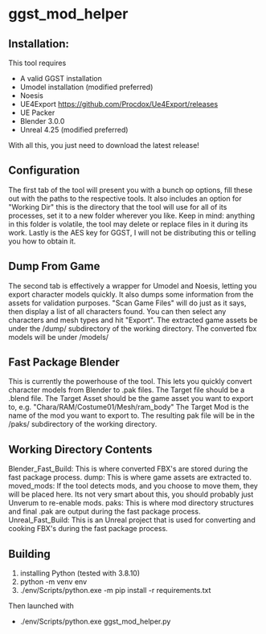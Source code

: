 # ggst_mod_helper
 
## Installation:
This tool requires
- A valid GGST installation
- Umodel installation (modified preferred)
- Noesis
- UE4Export https://github.com/Procdox/Ue4Export/releases
- UE Packer
- Blender 3.0.0
- Unreal 4.25 (modified preferred)

With all this, you just need to download the latest release!


## Configuration
The first tab of the tool will present you with a bunch op options, fill these out with the paths to the respective tools.
It also includes an option for "Working Dir" this is the directory that the tool will use for all of its processes, set it to a new folder wherever you like.
Keep in mind: anything in this folder is volatile, the tool may delete or replace files in it during its work.
Lastly is the AES key for GGST, I will not be distributing this or telling you how to obtain it.

## Dump From Game
The second tab is effectively a wrapper for Umodel and Noesis, letting you export character models quickly. It also dumps some information from the assets for validation purposes.
"Scan Game Files" will do just as it says, then display a list of all characters found. You can then select any characters and mesh types and hit "Export".
The extracted game assets be under the /dump/ subdirectory of the working directory.
The converted fbx models will be under /models/

## Fast Package Blender
This is currently the powerhouse of the tool. This lets you quickly convert character models from Blender to .pak files.
The Target file should be a .blend file.
The Target Asset should be the game asset you want to export to, e.g. "Chara/RAM/Costume01/Mesh/ram_body"
The Target Mod is the name of the mod you want to export to.
The resulting pak file will be in the /paks/ subdirectory of the working directory.

## Working Directory Contents
Blender_Fast_Build: This is where converted FBX's are stored during the fast package process.
dump: This is where game assets are extracted to.
moved_mods: If the tool detects mods, and you choose to move them, they will be placed here. Its not very smart about this, you should probably just Unverum to re-enable mods.
paks: This is where mod directory structures and final .pak are output during the fast package process.
Unreal_Fast_Build: This is an Unreal project that is used for converting and cooking FBX's during the fast package process.

## Building
1. installing Python (tested with 3.8.10)
2. python -m venv env
3. ./env/Scripts/python.exe -m pip install -r requirements.txt

Then launched with 
- ./env/Scripts/python.exe ggst_mod_helper.py